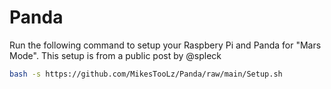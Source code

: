 # Panda
Run the following command to setup your Raspbery Pi and Panda for "Mars Mode". This setup is from a public post by @spleck
```bash
bash -s https://github.com/MikesTooLz/Panda/raw/main/Setup.sh
```
